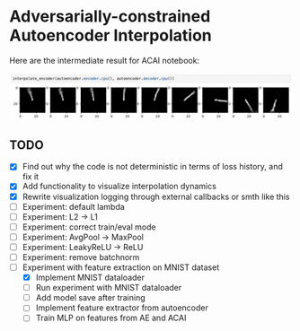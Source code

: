 # Adversarially-constrained Autoencoder Interpolation

Here are the intermediate result for ACAI notebook:

![figs/preliminary_result_24oct.jpg](figs/preliminary_result_24oct.jpg)

## TODO
- [x] Find out why the code is not deterministic in terms of loss history, and fix it
- [x] Add functionality to visualize interpolation dynamics
- [x] Rewrite visualization logging through external callbacks or smth like this
- [ ] Experiment: default lambda
- [ ] Experiment: L2 -> L1
- [ ] Experiment: correct train/eval mode
- [ ] Experiment: AvgPool -> MaxPool
- [ ] Experiment: LeakyReLU -> ReLU
- [ ] Experiment: remove batchnorm
- [ ] Experiment with feature extraction on MNIST dataset
    - [x] Implement MNIST dataloader
    - [ ] Run experiment with MNIST dataloader
    - [ ] Add model save after training
    - [ ] Implement feature extractor from autoencoder
    - [ ] Train MLP on features from AE and ACAI